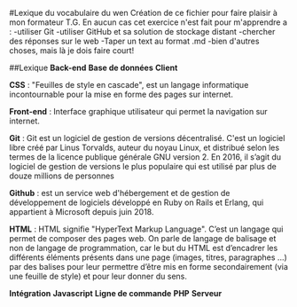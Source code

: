 #Lexique du vocabulaire du wen
Création de ce fichier pour faire plaisir à mon formateur T.G. 
En aucun cas cet exercice n'est fait pour m'apprendre a :
-utiliser Git
-utiliser GitHub et sa solution de stockage distant
-chercher des réponses sur le web
-Taper un text au format .md
-bien d'autres choses, mais là je dois faire court!

##Lexique
**Back-end**
**Base de données**
**Client**

**CSS** : "Feuilles de style en cascade", est un langage informatique incontournable 
pour la mise en forme des pages sur internet.

**Front-end** : Interface graphique utilisateur qui permet la navigation sur internet.

**Git** : Git est un logiciel de gestion de versions décentralisé. C'est un logiciel libre créé par 
Linus Torvalds, auteur du noyau Linux, et distribué selon les termes de la licence publique générale GNU version 2. 
En 2016, il s’agit du logiciel de gestion de versions le plus populaire qui est utilisé par plus de douze millions de personnes

**Github** : est un service web d'hébergement et de gestion de développement de logiciels développé en
 Ruby on Rails et Erlang, qui appartient à Microsoft depuis juin 2018.

**HTML** : HTML signifie "HyperText Markup Language". C’est un langage qui permet de composer des pages web. 
On parle de langage de balisage et non de langage de programmation, car le but du HTML est d’encadrer les différents éléments 
présents dans une page (images, titres, paragraphes ...) par des balises pour leur permettre d’être mis en forme secondairement
 (via une feuille de style) et pour leur donner du sens.

**Intégration**
**Javascript**
**Ligne de commande**
**PHP**
**Serveur**
